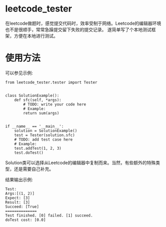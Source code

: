 # leetcode_tester
在leetcode做题时，感觉提交代码时，效率受制于网络。Leetcode的编辑器环境也不是很顺手，常常急躁提交留下失败的提交记录。
遂简单写了个本地测试框架，方便在本地进行测试。

# 使用方法

可以参见示例: 

```
from leetcode_tester.tester import Tester


class SolutionExample():
    def sfc(self, *args):
        # TODO: write your code here
        # Example: 
        return sum(args)


if __name__ == '__main__':
    solution = SolutionExample()
    test = Tester(solution.sfc)
    # TODO: add test case here
    # Example: 
    test.addTest(1, 2, 3)
    test.doTest()

```

Solution类可以选择从Leetcode的编辑器中复制而来。当然，有些额外的特殊类型，还是需要自己补充。

结果输出示例: 

```
Test: 
Args:[(1, 2)] 
Expect: [3] 
Result: [3] 
Succeed: [True] 
==============
Test finished. [0] failed. [1] succeed.
doTest cost: [0.0]

```